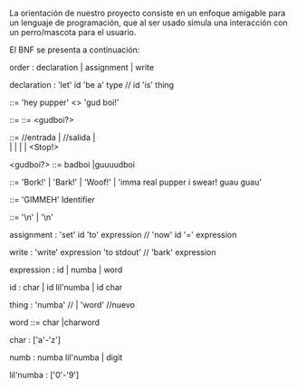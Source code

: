 La orientación de nuestro proyecto consiste en un enfoque amigable para un lenguaje de programación, que al ser usado simula una interacción con un perro/mascota para el usuario.

El BNF se presenta a continuación:

order		: declaration
		| assignment
		| write

declaration	: 'let' id 'be a' type   // id 'is' thing

<Program> ::= 'hey pupper' <nl> <><Statements> 'gud boi!'

<Statements>    ::= <Statements>::= <Statement><nl><gudboi?><nl><Statements>

<Statement>    ::= <Read>  //entrada
            | <Bark>                //salida
            | <PlayDeadForReal>         
            | <PlayDead>
            | <Conditional>
            | <RollOver>
            | <Stop!>
            
<gudboi?>   ::= badboi
        |guuuudboi
        
<Bark>        ::= 'Bork!'
    | 'Bark!'
    | 'Woof!'
    | 'imma real pupper i swear! guau guau'
    
<Read> ::= 'GIMMEH' <ReadOp> Identifier
            
<nl>         ::= '\n' <nl>
            | '\n'

assignment	: 'set' id 'to' expression // 'now' id '=' expression

write		: 'write' expression 'to stdout' // 'bark' expression 

expression	: id
		| numba
		| word

id		: char
		| id lil'numba
		| id char

thing		: 'numba' // 
		| 'word'  //nuevo

word ::= char
        |charword

char		: ['a'-'z']

numb		: numba lil'numba
		| digit

lil'numba	: ['0'-'9']





